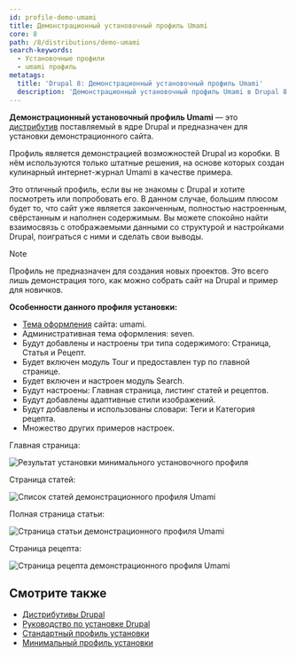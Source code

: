 ```yaml
---
id: profile-demo-umami
title: Демонстрационный установочный профиль Umami
core: 8
path: /8/distributions/demo-umami
search-keywords:
  - Установочные профили
  - umami профиль
metatags:
  title: 'Drupal 8: Демонстрационный установочный профиль Umami'
  description: 'Демонстрационный установочный профиль Umami в Drupal 8.'
---
```


**Демонстрационный установочный профиль Umami** — это [дистрибутив](distributions.md) поставляемый в ядре Drupal и предназначен для установки демонстрационного сайта.

Профиль является демонстрацией возможностей Drupal из коробки. В нём используются только штатные решения, на основе которых создан кулинарный интернет-журнал Umami в качестве примера.

Это отличный профиль, если вы не знакомы с Drupal и хотите посмотреть или попробовать его. В данном случае, большим плюсом будет то, что сайт уже является законченным, полностью настроенным, свёрстанным и наполнен содержимым. Вы можете спокойно найти взаимосвязь с отображаемыми данными со структурой и настройками Drupal, поиграться с ними и сделать свои выводы.

> [!NOTE]
> Профиль не предназначен для создания новых проектов. Это всего лишь демонстрация того, как можно собрать сайт на Drupal и пример для новичков.

**Особенности данного профиля установки:**

- [Тема оформления](../themes/themes.md) сайта: umami.
- Административная тема оформления: seven.
- Будут добавлены и настроены три типа содержимого: Страница, Статья и Рецепт.
- Будет включен модуль Tour и предоставлен тур по главной странице.
- Будет включен и настроен модуль Search.
- Будут настроены: Главная страница, листинг статей и рецептов.
- Будут добавлены адаптивные стили изображений.
- Будут добавлены и использованы словари: Теги и Категория рецепта.
- Множество других примеров настроек.

Главная страница:

![Результат установки минимального установочного профиля](https://i.imgur.com/tvHN8Kl.png)

Страница статей:

![Список статей демонстрационного профиля Umami](https://i.imgur.com/NF4RZQ3.png)

Полная страница статьи:

![Страница статьи демонстрационного профиля Umami](https://i.imgur.com/rCKac2V.png)

Страница рецепта:

![Страница рецепта демонстрационного профиля Umami](https://i.imgur.com/WryBbAf.png)

## Смотрите также

- [Дистрибутивы Drupal](distributions.md)
- [Руководство по установке Drupal](../installation.md)
- [Стандартный профиль установки](profile-standard.md)
- [Минимальный профиль установки](profile-minimal.md)